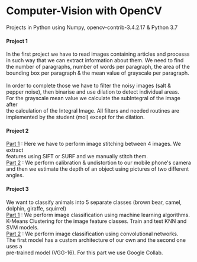 # Computer-Vision with OpenCV
Projects in Python using Numpy, opencv-contrib-3.4.2.17 & Python 3.7 <br>
<h4>Project 1</h4>
In the first project we have to read images containing articles and processs <br>
in such way that we can extract information about them. We need to find <br>
the number of paragraphs, number of words per paragraph, the area of the <br>
bounding box per paragraph & the mean value of grayscale per paragraph.<br>
<br>
In order to complete those we have to filter the noisy images (salt & <br>
pepper noise), then binarise and use dilation to detect individual areas.<br>
For the grayscale mean value we calculate the subIntegral of the image after <br>
the calculation of the Integral Image. All filters and needed routines are <br>
implemented by the student (moi) except for the dilation. <br>

<h4>Project 2</h4>
<ins>Part 1</ins> : Here we have to perform image stitching between 4 images. We extract <br>
features using SIFT or SURF and we manually stitch them.<br>
<ins>Part 2</ins> : We perform calibration & undistortion to our mobile phone's camera <br>
and then  we estimate the depth of an object using pictures of two different angles.<br>

<h4>Project 3</h4>
We want to classify animals into 5 separate classes (brown bear, camel, dolphin, giraffe, squirrel) <br>
<ins>Part 1</ins> : We perform image classification using machine learning algorithms. <br>
K-Means Clustering for the image feature classes. Train and test KNN and SVM models. <br>
<ins>Part 2</ins> : We perform image classification using convolutional networks. <br>
The first model has a custom architecture of our own and the second one uses a <br>
pre-trained model (VGG-16). For this part we use Google Collab. 
